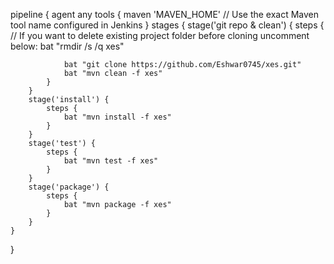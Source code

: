 pipeline {
    agent any
    tools {
        maven 'MAVEN_HOME'  // Use the exact Maven tool name configured in Jenkins
    }
    stages {
        stage('git repo & clean') {
            steps {
                // If you want to delete existing project folder before cloning uncomment below:
                bat "rmdir /s /q xes"
                
                bat "git clone https://github.com/Eshwar0745/xes.git"
                bat "mvn clean -f xes"
            }
        }
        stage('install') {
            steps {
                bat "mvn install -f xes"
            }
        }
        stage('test') {
            steps {
                bat "mvn test -f xes"
            }
        }
        stage('package') {
            steps {
                bat "mvn package -f xes"
            }
        }
    }
}
